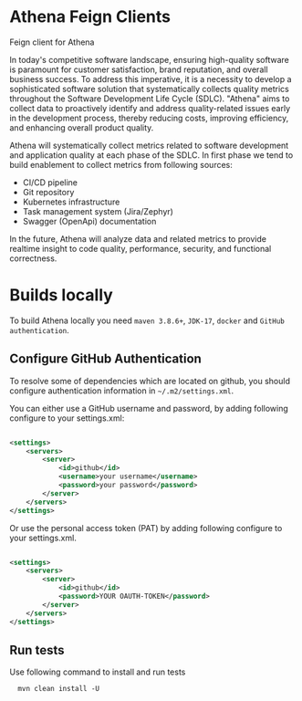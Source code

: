 # Athena Feign Clients

Feign client for Athena

In today's competitive software landscape, ensuring high-quality software is paramount for customer satisfaction, brand
reputation, and overall business success.
To address this imperative, it is a necessity to develop a sophisticated software solution that systematically collects
quality metrics throughout the Software Development Life Cycle (SDLC).
"Athena" aims to collect data to proactively identify and address quality-related issues early in the development
process, thereby reducing costs, improving efficiency, and enhancing overall product quality.

Athena will systematically collect metrics related to software development and application quality at each phase of the
SDLC.
In first phase we tend to build enablement to collect metrics from following sources:

* CI/CD pipeline
* Git repository
* Kubernetes infrastructure
* Task management system (Jira/Zephyr)
* Swagger (OpenApi) documentation

In the future, Athena will analyze data and related metrics to provide realtime insight to code quality, performance,
security, and functional correctness.

# Builds locally

To build Athena locally you need ```maven 3.8.6+```, ```JDK-17```, ```docker``` and ```GitHub authentication```.

## Configure GitHub Authentication

To resolve some of dependencies which are located on github, you should configure authentication information
in ```~/.m2/settings.xml```.

You can either use a GitHub username and password, by adding following configure to your settings.xml:

```xml

<settings>
    <servers>
        <server>
            <id>github</id>
            <username>your username</username>
            <password>your password</password>
        </server>
    </servers>
</settings>
```

Or use the personal access token (PAT) by adding following configure to your settings.xml.

```xml

<settings>
    <servers>
        <server>
            <id>github</id>
            <password>YOUR OAUTH-TOKEN</password>
        </server>
    </servers>
</settings>
```

## Run tests

Use following command to install and run tests

```shell 
  mvn clean install -U
```

